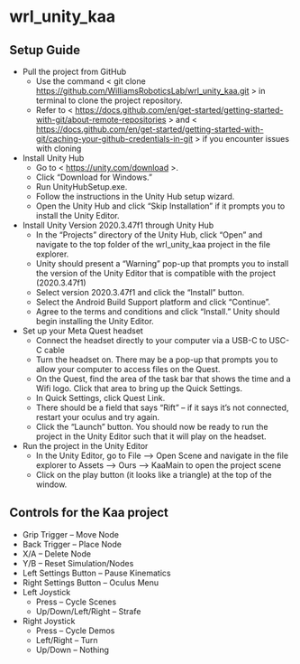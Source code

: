 # wrl_unity_kaa

## Setup Guide
- Pull the project from GitHub
	- Use the command < git clone https://github.com/WilliamsRoboticsLab/wrl_unity_kaa.git > in terminal to clone the project repository.
	- Refer to < https://docs.github.com/en/get-started/getting-started-with-git/about-remote-repositories > and < https://docs.github.com/en/get-started/getting-started-with-git/caching-your-github-credentials-in-git > if you encounter issues with cloning
- Install Unity Hub
	- Go to < https://unity.com/download >.
	- Click “Download for Windows.”
	- Run UnityHubSetup.exe.
	- Follow the instructions in the Unity Hub setup wizard.
	- Open the Unity Hub and click “Skip Installation” if it prompts you to install the Unity Editor.
- Install Unity Version 2020.3.47f1 through Unity Hub
	- In the “Projects” directory of the Unity Hub, click “Open” and navigate to the top folder of the wrl_unity_kaa project in the file explorer.
	- Unity should present a “Warning” pop-up that prompts you to install the version of the Unity Editor that is compatible with the project (2020.3.47f1)
	- Select version 2020.3.47f1 and click the “Install” button.
	- Select the Android Build Support platform and click “Continue”.
	- Agree to the terms and conditions and click “Install.” Unity should begin installing the Unity Editor.
- Set up your Meta Quest headset
	- Connect the headset directly to your computer via a USB-C to USC-C cable
	- Turn the headset on. There may be a pop-up that prompts you to allow your computer to access files on the Quest.
	- On the Quest, find the area of the task bar that shows the time and a Wifi logo. Click that area to bring up the Quick Settings.
	- In Quick Settings, click Quest Link.
	- There should be a field that says “Rift” – if it says it’s not connected, restart your oculus and try again.
	- Click the “Launch” button. You should now be ready to run the project in the Unity Editor such that it will play on the headset.
- Run the project in the Unity Editor
	- In the Unity Editor, go to File –> Open Scene and navigate in the file explorer to Assets –> Ours –> KaaMain to open the project scene
	- Click on the play button (it looks like a triangle) at the top of the window.

## Controls for the Kaa project
- Grip Trigger – Move Node
- Back Trigger – Place Node
- X/A – Delete Node
- Y/B – Reset Simulation/Nodes
- Left Settings Button – Pause Kinematics
- Right Settings Button – Oculus Menu
- Left Joystick
	- Press – Cycle Scenes
	- Up/Down/Left/Right – Strafe
- Right Joystick
	- Press – Cycle Demos
	- Left/Right – Turn
	- Up/Down – Nothing






